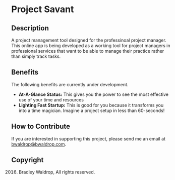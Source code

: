 # Project Savant

## Description
A project management tool designed for the professinoal project manager.  This online app is being developed as a working tool for project managers in professional services that want to be able to manage their practice rather than simply track tasks.

## Benefits
The following benefits are currently under development.
  - **At-A-Glance Status:** This gives you the power to see the most effective use of your time and resources
  - **Lighting Fast Startup:** This is good for you because it transforms you into a time magician.  Imagine a project setup in less than 60-seconds!

  ## How to Contribute
If you are interested in supporting this project, please send me an email at bwaldrop@bwaldrop.com.

## Copyright
2016. Bradley Waldrop, All rights reserved.
